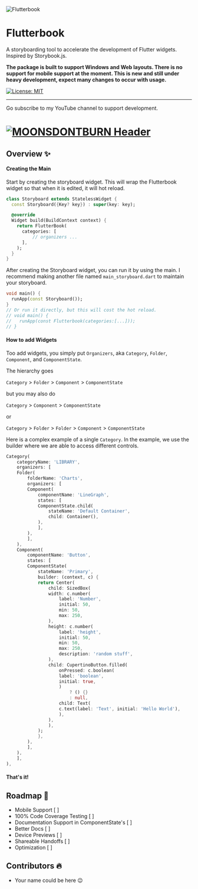 <img src="https://i.imgur.com/MiGH9tW.png" alt="Flutterbook" />

# Flutterbook

A storyboarding tool to accelerate the development of Flutter widgets. Inspired by Storybook.js.

**The package is built to support Windows and Web layouts. There is no support for mobile support at the moment. This is new and still under heavy development, expect many changes to occur with usage.**

<a href="https://opensource.org/licenses/MIT"><img src="https://img.shields.io/badge/license-MIT-purple.svg" alt="License: MIT"></a>

---

Go subscribe to my YouTube channel to support development.

# [![MOONSDONTBURN Header](https://i.imgur.com/1QHjcUZ.png)](https://www.youtube.com/channel/UCurQRmT17EyOIrdPseiastg)

## Overview ✨

#### Creating the Main

Start by creating the storyboard widget. This will wrap the Flutterbook widget
so that when it is edited, it will hot reload.

```dart
class Storyboard extends StatelessWidget {
  const Storyboard({Key? key}) : super(key: key);

  @override
  Widget build(BuildContext context) {
    return FlutterBook(
      categories: [
          // organizers ...
      ],
    );
  }
}
```

After creating the Storyboard widget, you can run it by using the main. I recommend making another
file named `main_storyboard.dart` to maintain your storyboard.

```dart
void main() {
  runApp(const Storyboard());
}
// Or run it directly, but this will cost the hot reload.
// void main() {
//   runApp(const Flutterbook(categories:[...]));
// }
```

#### How to add Widgets

Too add widgets, you simply put `Organizers`, aka `Category`, `Folder`, `Component`, and `ComponentState`.

The hierarchy goes

`Category` > `Folder` > `Component` > `ComponentState`

but you may also do

`Category` > `Component` > `ComponentState`

or

`Category` > `Folder` > `Folder` > `Component` > `ComponentState`

Here is a complex example of a single `Category`. In the example, we use the builder
where we are able to access different controls.

```dart
Category(
    categoryName: 'LIBRARY',
    organizers: [
    Folder(
        folderName: 'Charts',
        organizers: [
        Component(
            componentName: 'LineGraph',
            states: [
            ComponentState.child(
                stateName: 'Default Container',
                child: Container(),
            ),
            ],
        ),
        ],
    ),
    Component(
        componentName: 'Button',
        states: [
        ComponentState(
            stateName: 'Primary',
            builder: (context, c) {
            return Center(
                child: SizedBox(
                width: c.number(
                    label: 'Number',
                    initial: 50,
                    min: 50,
                    max: 250,
                ),
                height: c.number(
                    label: 'height',
                    initial: 50,
                    min: 50,
                    max: 250,
                    description: 'random stuff',
                ),
                child: CupertinoButton.filled(
                    onPressed: c.boolean(
                    label: 'boolean',
                    initial: true,
                    )
                        ? () {}
                        : null,
                    child: Text(
                    c.text(label: 'Text', initial: 'Hello World'),
                    ),
                ),
                ),
            );
            },
        ),
        ],
    ),
    ],
),
```
#### That's it!

## Roadmap 🚧
* Mobile Support [  ]
* 100% Code Coverage Testing [ ]
* Documentation Support in ComponentState's [ ]
* Better Docs [ ]
* Device Previews [ ]
* Shareable Handoffs [ ]
* Optimization [ ]

## Contributors 🔥
* Your name could be here 😉